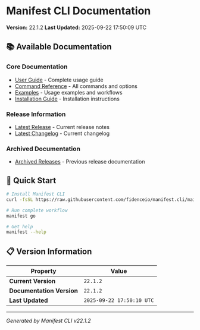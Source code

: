 # Manifest CLI Documentation

**Version:** 22.1.2
**Last Updated:** 2025-09-22 17:50:09 UTC

## 📚 Available Documentation

### Core Documentation
- [User Guide](USER_GUIDE.md) - Complete usage guide
- [Command Reference](COMMAND_REFERENCE.md) - All commands and options
- [Examples](EXAMPLES.md) - Usage examples and workflows
- [Installation Guide](INSTALLATION.md) - Installation instructions

### Release Information
- [Latest Release](RELEASE_v22.1.2.md) - Current release notes
- [Latest Changelog](CHANGELOG_v22.1.2.md) - Current changelog

### Archived Documentation
- [Archived Releases](zArchive/) - Previous release documentation

## 🚀 Quick Start

```bash
# Install Manifest CLI
curl -fsSL https://raw.githubusercontent.com/fidenceio/manifest.cli/main/install-cli.sh | bash

# Run complete workflow
manifest go

# Get help
manifest --help
```

## 📋 Version Information

| Property | Value |
|----------|-------|
| **Current Version** | `22.1.2` |
| **Documentation Version** | `22.1.2` |
| **Last Updated** | `2025-09-22 17:50:10 UTC` |

---
*Generated by Manifest CLI v22.1.2*
